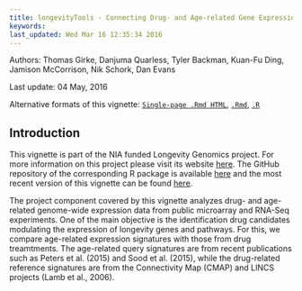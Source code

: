 ```yaml
---
title: longevityTools - Connecting Drug- and Age-related Gene Expression Signatures 
keywords: 
last_updated: Wed Mar 16 12:35:34 2016
---
```

Authors: Thomas Girke, Danjuma Quarless, Tyler Backman, Kuan-Fu Ding, Jamison McCorrison, Nik Schork, Dan Evans

Last update: 04 May, 2016 

Alternative formats of this vignette:
[`Single-page .Rmd HTML`](https://htmlpreview.github.io/?https://github.com/tgirke/longevityTools/blob/master/vignettes/longevityTools_eDRUG.html),
[`.Rmd`](https://raw.githubusercontent.com/tgirke/longevityTools/master/vignettes/longevityTools_eDRUG.Rmd),
[`.R`](https://raw.githubusercontent.com/tgirke/longevityTools/master/vignettes/longevityTools_eDRUG.R)

## Introduction 
This vignette is part of the NIA funded Longevity Genomics project. For more information on this project please visit its 
website [here](http://www.longevitygenomics.org/projects/). The GitHub repository of the corresponding R package 
is available <a href="https://github.com/tgirke/longevityTools">here</a> and the most recent version of this 
vignette can be found <a href="https://htmlpreview.github.io/?https://github.com/tgirke/longevityTools/blob/master/vignettes/longevityTools_eDRUG.html">here</a>.

The project component covered by this vignette analyzes drug- and age-related
genome-wide expression data from public microarray and RNA-Seq experiments. One
of the main objective is the identification drug candidates modulating the
expression of longevity genes and pathways. For this, we compare age-related
expression signatures with those from drug treamtments. The age-related query
signatures are from recent publications such as Peters et al. (2015)
and Sood et al. (2015), while the drug-related reference signatures
are from the Connectivity Map (CMAP) and LINCS projects (Lamb et al., 2006).



